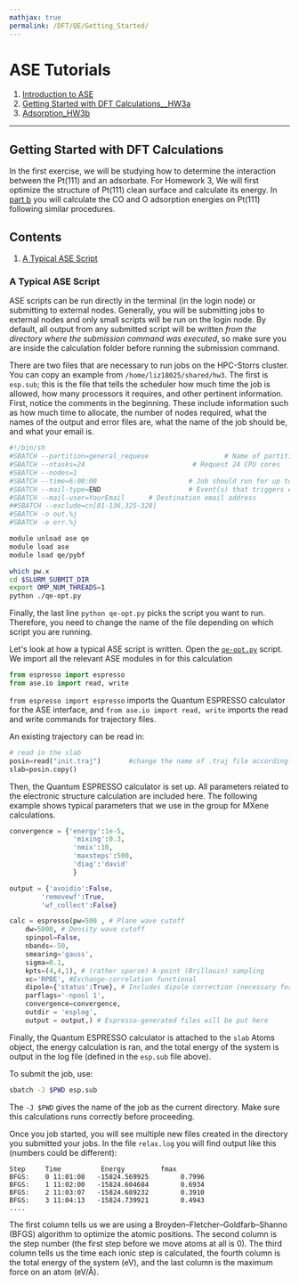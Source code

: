 ```yaml
---
mathjax: true
permalink: /DFT/QE/Getting_Started/
---
```


# ASE Tutorials
1. [Introduction to ASE](../)
2. [Getting Started with DFT Calculations__HW3a](../Getting_Started/)
3. [Adsorption_HW3b](../Adsorption/)

____

## Getting Started with DFT Calculations ##

In the first exercise, we will be studying how to determine the interaction between the Pt(111) and an adsorbate. For Homework 3, We will first optimize the structure of Pt(111) clean surface and calculate its energy. In [part b](../Adsorption/) you will calculate the CO and O adsorption energies on Pt(111) following similar procedures.

## Contents ##

1. [A Typical ASE Script](#a-typical-ase-script)
<a name='a-typical-ase-script'></a>

### A Typical ASE Script ###

ASE scripts can be run directly in the terminal (in the login node) or submitting to external nodes. Generally, you will be submitting jobs to external nodes and only small scripts will be run on the login node. By default, all output from any submitted script will be written *from the directory where the submission command was executed*, so make sure you are inside the calculation folder before running the submission command.

There are two files that are necessary to run jobs on the HPC-Storrs cluster. You can copy an example from `/home/liz18025/shared/hw3`. The first is `esp.sub`; this is the file that tells the scheduler how much time the job is allowed, how many processors it requires, and other pertinent information. First, notice the comments in the beginning. These include information such as how much time to allocate, the number of nodes required, what the names of the output and error files are, what the name of the job should be, and what your email is.

```bash
#!/bin/sh
#SBATCH --partition=general_requeue                   # Name of partition
#SBATCH --ntasks=24                           # Request 24 CPU cores
#SBATCH --nodes=1
#SBATCH --time=6:00:00                       # Job should run for up to 2 hours (for example)
#SBATCH --mail-type=END                      # Event(s) that triggers email notification (BEGIN,END,FAIL,ALL)
#SBATCH --mail-user=YourEmail      # Destination email address
##SBATCH --exclude=cn[01-136,325-328]
#SBATCH -o out.%j
#SBATCH -e err.%j

module unload ase qe
module load ase
module load qe/pybf

which pw.x
cd $SLURM_SUBMIT_DIR
export OMP_NUM_THREADS=1
python ./qe-opt.py
```

Finally, the last line ```python qe-opt.py``` picks the script you want to run. Therefore, you need to change the name of the file depending on which script you are running.


Let's look at how a typical ASE script is written. Open the [`qe-opt.py`](energy.py) script. We import all the relevant ASE modules in for this calculation

```python
from espresso import espresso
from ase.io import read, write
```

`from espresso import espresso` imports the Quantum ESPRESSO calculator for the ASE interface, and `from ase.io import read, write` imports the read and write commands for trajectory files.

An existing trajectory can be read in:

```python
# read in the slab
posin=read("init.traj")       #change the name of .traj file accordingly
slab=posin.copy()
```

Then, the Quantum ESPRESSO calculator is set up. All parameters related to the electronic structure calculation are included here. The following example shows typical parameters that we use in the group for MXene calculations.

```python
convergence = {'energy':1e-5,
                'mixing':0.3,
                'nmix':10,
                'maxsteps':500,
                'diag':'david'
                }

output = {'avoidio':False,
        'removewf':True,
        'wf_collect':False}

calc = espresso(pw=500 , # Plane wave cutoff
    dw=5000, # Density wave cutoff
    spinpol=False,
    nbands=-50,
    smearing='gauss',
    sigma=0.1,
    kpts=(4,4,1), # (rather sparse) k-point (Brillouin) sampling
    xc='RPBE', #Exchange-correlation functional
    dipole={'status':True}, # Includes dipole correction (necessary for asymmetric slabs)
    parflags='-npool 1',
    convergence=convergence,
    outdir = 'esplog',
    output = output,) # Espresso-generated files will be put here
```

Finally, the Quantum ESPRESSO calculator is attached to the `slab` Atoms object, the energy calculation is ran, and the total energy of the system is output in the log file (defined in the `esp.sub` file above).

To submit the job, use:

```bash
sbatch -J $PWD esp.sub

```
The `-J $PWD` gives the name of the job as the current directory. Make sure this calculations runs correctly before proceeding.

Once you job started, you will see multiple new files created in the directory you submitted your jobs. In the file `relax.log` you will find output like this (numbers could be different):
```
Step     Time          Energy         fmax
BFGS:    0 11:01:08   -15824.569925        0.7996
BFGS:    1 11:02:00   -15824.604684        0.6934
BFGS:    2 11:03:07   -15824.689232        0.3910
BFGS:    3 11:04:13   -15824.739921        0.4943
....
```

The first column tells us we are using a Broyden–Fletcher–Goldfarb–Shanno (BFGS) algorithm to optimize the atomic positions. The second column is the step number (the first step before we move atoms at all is 0). The third column tells us the time each ionic step is calculated, the fourth column is the total energy of the system (eV), and the last column is the maximum force on an atom (eV/Å).
